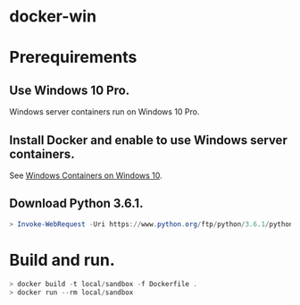docker-win
==========

# Prerequirements

## Use Windows 10 Pro.

Windows server containers run on Windows 10 Pro.

## Install Docker and enable to use Windows server containers.

See [Windows Containers on Windows 10](https://docs.microsoft.com/en-us/virtualization/windowscontainers/quick-start/quick-start-windows-10).

## Download Python 3.6.1.

```ps1
> Invoke-WebRequest -Uri https://www.python.org/ftp/python/3.6.1/python-3.6.1.exe -OutFile .\python-3.6.1.exe
```

# Build and run.

```ps1
> docker build -t local/sandbox -f Dockerfile .
> docker run --rm local/sandbox
```
